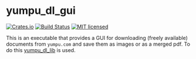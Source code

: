 # yumpu_dl_gui

[![Crates.io][crates-badge]][crates-url]
[![Build Status][ci-badge]][ci-url]
[![MIT licensed][mit-badge]][mit-url]

[ci-badge]: https://github.com/menkalian/yumpu-dl/workflows/Rust/badge.svg
[ci-url]: https://github.com/menkalian/yumpu-dl/actions

[crates-badge]: https://img.shields.io/crates/v/yumpu-dl-gui.svg
[crates-url]: https://crates.io/crates/yumpu-dl-gui

[mit-badge]: https://img.shields.io/badge/license-MIT-blue.svg
[mit-url]: https://github.com/menkalian/yumpu-dl/blob/master/LICENSE

This is an executable that provides a GUI for downloading (freely available) documents from `yumpu.com` and save them as images or as a merged pdf.
To do this [yumpu_dl_lib](https://crates.io/crates/yumpu-dl-lib) is used.

<!-- TODO: Screenshot of the gui --> 